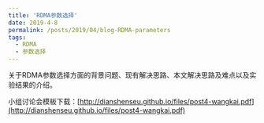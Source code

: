 ```yaml
---
title: 'RDMA参数选择'
date: 2019-4-8
permalink: /posts/2019/04/blog-RDMA-parameters
tags:
  - RDMA
  - 参数选择
---
```


关于RDMA参数选择方面的背景问题、现有解决思路、本文解决思路及难点以及实验结果的介绍。

小组讨论会模板下载：[http://dianshenseu.github.io/files/post4-wangkai.pdf](http://dianshenseu.github.io/files/post4-wangkai.pdf)
